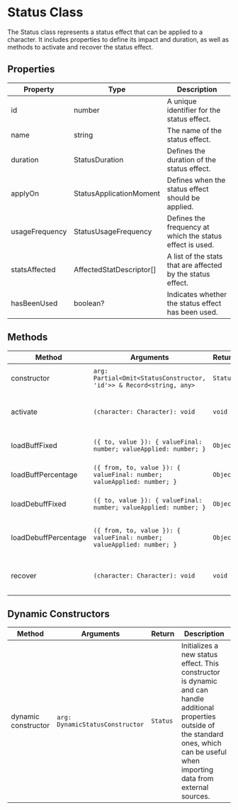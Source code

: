 # Status Class

The Status class represents a status effect that can be applied to a character. It includes properties to define its impact and duration, as well as methods to activate and recover the status effect.

## Properties

| Property       | Type                                                                              | Description                                                       |
|----------------|-----------------------------------------------------------------------------------|-------------------------------------------------------------------|
| id             | number                                                                            | A unique identifier for the status effect.                         |
| name           | string                                                                            | The name of the status effect.                                     |
| duration       | StatusDuration                                                                    | Defines the duration of the status effect.                         |
| applyOn        | StatusApplicationMoment                                                           | Defines when the status effect should be applied.                  |
| usageFrequency | StatusUsageFrequency                                                              | Defines the frequency at which the status effect is used.          |
| statsAffected  | AffectedStatDescriptor[]                                                          | A list of the stats that are affected by the status effect.        |
| hasBeenUsed    | boolean?                                                                          | Indicates whether the status effect has been used.                 |

## Methods

| Method            | Arguments                                                                                    | Return      | Description                                   |
|-------------------|----------------------------------------------------------------------------------------------|-------------|-----------------------------------------------|
| constructor       | `arg: Partial<Omit<StatusConstructor, 'id'>> & Record<string, any>`                          | `Status`   | Initializes a new status effect.              |
| activate          | `(character: Character): void`                                                                | `void`      | Activates the status effect on a character.   |
| loadBuffFixed     | `({ to, value }): { valueFinal: number; valueApplied: number; }`                              | `Object`    | Applies a fixed-value buff.                   |
| loadBuffPercentage| `({ from, to, value }): { valueFinal: number; valueApplied: number; }`                         | `Object`    | Applies a percentage-value buff.              |
| loadDebuffFixed   | `({ to, value }): { valueFinal: number; valueApplied: number; }`                              | `Object`    | Applies a fixed-value debuff.                 |
| loadDebuffPercentage|`({ from, to, value }): { valueFinal: number; valueApplied: number; }`                        | `Object`    | Applies a percentage-value debuff.            |
| recover           | `(character: Character): void`                                                                | `void`      | Recovers the status effect on a character.    |

## Dynamic Constructors

| Method            | Arguments                         | Return        | Description                                                                                     |
|-------------------|-----------------------------------|---------------|-------------------------------------------------------------------------------------------------|
| dynamic constructor | `arg: DynamicStatusConstructor` | `Status`      | Initializes a new status effect. This constructor is dynamic and can handle additional properties outside of the standard ones, which can be useful when importing data from external sources. |
